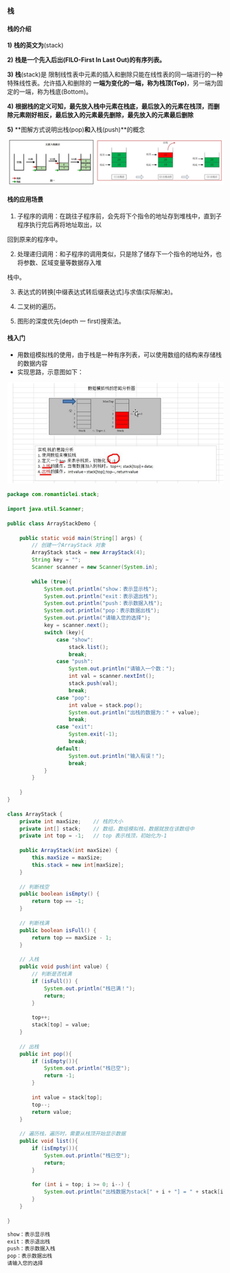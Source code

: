 ### 栈

#### 栈的介绍

**1)** **栈的英文为**(stack)

**2)** **栈是一个先入后出(FILO-First In Last Out)的有序列表。** 

**3)** **栈**(stack)是 限制线性表中元素的插入和删除只能在线性表的同一端进行的一种特殊线性表。允许插入和删除的 **一端为变化的一端，称为栈顶(Top)**，另一端为固定的一端，称为栈底(Bottom)。

**4)** **根据栈的定义可知，最先放入栈中元素在栈底，最后放入的元素在栈顶，而删除元素刚好相反，最后放入的元素最先删除，最先放入的元素最后删除** 

**5)** **图解方式说明出栈(pop)**和**入栈(push)**的概念

![入栈出栈演示图](images/入栈出栈演示图.jpg)

#### 栈的应用场景

1) 子程序的调用：在跳往子程序前，会先将下个指令的地址存到堆栈中，直到子程序执行完后再将地址取出，以 

回到原来的程序中。 

2) 处理递归调用：和子程序的调用类似，只是除了储存下一个指令的地址外，也将参数、区域变量等数据存入堆 

栈中。 

3) 表达式的转换[中缀表达式转后缀表达式]与求值(实际解决)。 

4) 二叉树的遍历。 

5) 图形的深度优先(depth 一 first)搜索法。

#### 栈入门

- 用数组模拟栈的使用，由于栈是一种有序列表，可以使用数组的结构来存储栈的数据内容
- 实现思路，示意图如下：

![数组模拟栈](images/数组模拟栈.jpg)



```java
package com.romanticlei.stack;

import java.util.Scanner;

public class ArrayStackDemo {

    public static void main(String[] args) {
        // 创建一个ArrayStack 对象
        ArrayStack stack = new ArrayStack(4);
        String key = "";
        Scanner scanner = new Scanner(System.in);

        while (true){
            System.out.println("show：表示显示栈");
            System.out.println("exit：表示退出栈");
            System.out.println("push：表示数据入栈");
            System.out.println("pop：表示数据出栈");
            System.out.println("请输入您的选择");
            key = scanner.next();
            switch (key){
                case "show":
                    stack.list();
                    break;
                case "push":
                    System.out.println("请输入一个数：");
                    int val = scanner.nextInt();
                    stack.push(val);
                    break;
                case "pop":
                    int value = stack.pop();
                    System.out.println("出栈的数据为：" + value);
                    break;
                case "exit":
                    System.exit(-1);
                    break;
                default:
                    System.out.println("输入有误！");
                    break;
            }
        }

    }
}

class ArrayStack {
    private int maxSize;    // 栈的大小
    private int[] stack;    // 数组，数组模拟栈，数据就放在该数组中
    private int top = -1;   // top 表示栈顶，初始化为-1

    public ArrayStack(int maxSize) {
        this.maxSize = maxSize;
        this.stack = new int[maxSize];
    }

    // 判断栈空
    public boolean isEmpty() {
        return top == -1;
    }

    // 判断栈满
    public boolean isFull() {
        return top == maxSize - 1;
    }

    // 入栈
    public void push(int value) {
        // 判断是否栈满
        if (isFull()) {
            System.out.println("栈已满！");
            return;
        }

        top++;
        stack[top] = value;
    }

    // 出栈
    public int pop(){
        if (isEmpty()){
            System.out.println("栈已空");
            return -1;
        }

        int value = stack[top];
        top--;
        return value;
    }

    // 遍历栈，遍历时，需要从栈顶开始显示数据
    public void list(){
        if (isEmpty()){
            System.out.println("栈已空");
            return;
        }

        for (int i = top; i >= 0; i--) {
            System.out.println("出栈数据为stack[" + i + "] = " + stack[i]);
        }
    }

}
```



```java
show：表示显示栈
exit：表示退出栈
push：表示数据入栈
pop：表示数据出栈
请输入您的选择
```



